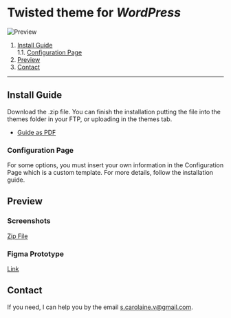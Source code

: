# Twisted theme for _WordPress_

![Preview](http://eky.hk/upload/file/png61d12cf2f40d1.png)

1. [Install Guide](#install-guide) <br>
   1.1. [Configuration Page](#configuration-page)
2. [Preview](#preview)
3. [Contact](#contact)

<hr>

## Install Guide

Download the .zip file. You can finish the installation putting the file into the themes folder in your FTP, or uploading in the themes tab.

- [Guide as PDF]()

### Configuration Page

For some options, you must insert your own information in the Configuration Page which is a custom template. For more details, follow the installation guide.

## Preview

### Screenshots

[Zip File](https://drive.google.com/file/d/1m2hTOLusu8D-LdKroY5HnlEEsjc_mn3C/view?usp=sharing)

### Figma Prototype

[Link](https://www.figma.com/proto/TqpXhOCuudJFJRnmS7Xc8s/Untitled?node-id=1%3A2&starting-point-node-id=1%3A2&scaling=scale-down-width&hide-ui=1)

## Contact

If you need, I can help you by the email s.carolaine.v@gmail.com.
